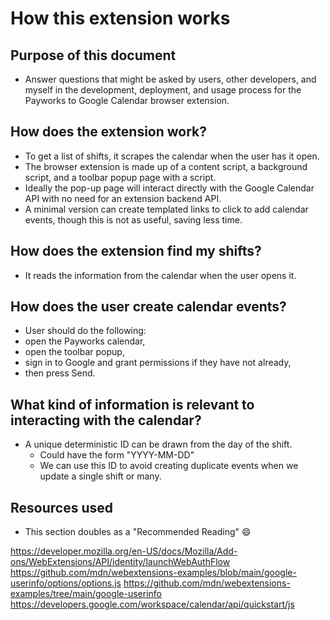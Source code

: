# How this extension works

## Purpose of this document

- Answer questions that might be asked by users, other developers, and myself in the development, deployment, and usage process for the Payworks to Google Calendar browser extension.

## How does the extension work?
- To get a list of shifts, it scrapes the calendar when the user has it open.
- The browser extension is made up of a content script, a background script, and a toolbar popup page with a script.
- Ideally the pop-up page will interact directly with the Google Calendar API with no need for an extension backend API.
- A minimal version can create templated links to click to add calendar events, though this is not as useful, saving less time. 

## How does the extension find my shifts?

- It reads the information from the calendar when the user opens it.

## How does the user create calendar events?

- User should do the following:
- open the Payworks calendar, 
- open the toolbar popup, 
- sign in to Google and grant permissions if they have not already,
- then press Send.


## What kind of information is relevant to interacting with the calendar?

- A unique deterministic ID can be drawn from the day of the shift.
    - Could have the form "YYYY-MM-DD"
    - We can use this ID to avoid creating duplicate events when we update a single shift or many.

## Resources used

- This section doubles as a "Recommended Reading" 😄

https://developer.mozilla.org/en-US/docs/Mozilla/Add-ons/WebExtensions/API/identity/launchWebAuthFlow
https://github.com/mdn/webextensions-examples/blob/main/google-userinfo/options/options.js
https://github.com/mdn/webextensions-examples/tree/main/google-userinfo
https://developers.google.com/workspace/calendar/api/quickstart/js
